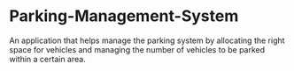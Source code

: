 # Parking-Management-System
An application that helps manage the parking system by allocating the right space for vehicles and managing the number of vehicles to be parked within a certain area.
